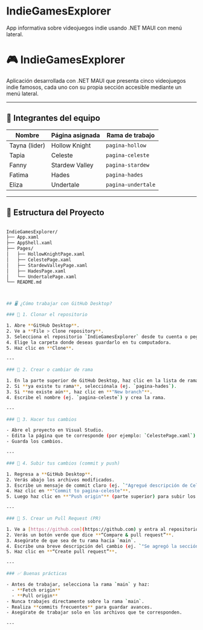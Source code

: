 # IndieGamesExplorer
App informativa sobre videojuegos indie usando .NET MAUI con menú lateral.


# 🎮 IndieGamesExplorer


Aplicación desarrollada con .NET MAUI que presenta cinco videojuegos indie famosos, cada uno con su propia sección accesible mediante un menú lateral.

---

## 👥 Integrantes del equipo

| Nombre              | Página asignada      | Rama de trabajo     |
|---------------------|----------------------|----------------------|
| Tayna (lider)       | Hollow Knight        | `pagina-hollow`      |
| Tapia               | Celeste              | `pagina-celeste`     |
| Fanny               | Stardew Valley       | `pagina-stardew`     |
| Fatima              | Hades                | `pagina-hades`       |
| Eliza               | Undertale            | `pagina-undertale`   |

---

## 🧠 Estructura del Proyecto

```bash

IndieGamesExplorer/
├── App.xaml
├── AppShell.xaml
├── Pages/
│   ├── HollowKnightPage.xaml
│   ├── CelestePage.xaml
│   ├── StardewValleyPage.xaml
│   ├── HadesPage.xaml
│   └── UndertalePage.xaml
└── README.md



## 🖥️ ¿Cómo trabajar con GitHub Desktop?

### 🔹 1. Clonar el repositorio

1. Abre **GitHub Desktop**.
2. Ve a **File > Clone repository**.
3. Selecciona el repositorio `IndieGamesExplorer` desde tu cuenta o pega la URL.
4. Elige la carpeta donde deseas guardarlo en tu computadora.
5. Haz clic en **Clone**.

---

### 🔹 2. Crear o cambiar de rama

1. En la parte superior de GitHub Desktop, haz clic en la lista de ramas.
2. Si **ya existe tu rama**, selecciónala (ej. `pagina-hades`).
3. Si **no existe aún**, haz clic en **"New branch"**.
4. Escribe el nombre (ej. `pagina-celeste`) y crea la rama.

---

### 🔹 3. Hacer tus cambios

- Abre el proyecto en Visual Studio.
- Edita la página que te corresponde (por ejemplo: `CelestePage.xaml`).
- Guarda los cambios.

---

### 🔹 4. Subir tus cambios (commit y push)

1. Regresa a **GitHub Desktop**.
2. Verás abajo los archivos modificados.
3. Escribe un mensaje de commit claro (ej. `"Agregué descripción de Celeste"`).
4. Haz clic en **"Commit to pagina-celeste"**.
5. Luego haz clic en **"Push origin"** (parte superior) para subir los cambios a GitHub.

---

### 🔹 5. Crear un Pull Request (PR)

1. Ve a [https://github.com](https://github.com) y entra al repositorio del equipo.
2. Verás un botón verde que dice **“Compare & pull request”**.
3. Asegúrate de que sea de tu rama hacia `main`.
4. Escribe una breve descripción del cambio (ej. `"Se agregó la sección de Celeste"`).
5. Haz clic en **“Create pull request”**.

---

### ✅ Buenas prácticas

- Antes de trabajar, selecciona la rama `main` y haz:
  - **Fetch origin**
  - **Pull origin**
- Nunca trabajes directamente sobre la rama `main`.
- Realiza **commits frecuentes** para guardar avances.
- Asegúrate de trabajar solo en los archivos que te corresponden.

---
